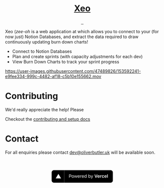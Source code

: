 <p align="center">
  <a href="https://xeo.sh">
    <h1 align="center">Xeo</h1>
  </a>
</p>

<p align="center">
   <a href="">
    <img alt="" src="https://img.shields.io/github/issues/xeo-labs/xeo?style=for-the-badge&labelColor=000000">
  </a>
   <a href="">
    <img alt="" src="https://img.shields.io/github/stars/xeo-labs/xeo?style=for-the-badge&labelColor=000000">
  </a>
  <a href="">
    <img alt="" src="https://img.shields.io/github/forks/xeo-labs/xeo?style=for-the-badge&labelColor=000000">
  </a>
</p>

Xeo (_zee-oh_ is a web application at which allows you to connect to your (for now just) Notion Databases, and extract the data required to draw continuously updating burn down charts!

- Connect to Notion Databases
- Plan and create sprints (with capacity adjustments for each dev)
- View Burn Down Charts to track your sprint progress

https://user-images.githubusercontent.com/47489826/153592241-e9fee334-999c-4482-af18-c5b10e155662.mov

# Contributing

We'd really appreciate the help! Please

Checkout the [contributing and setup docs](CONTRIBUTING.md)

# Contact

For all enquiries please contact dev@oliverbutler.uk will be available soon.

<a href="https://vercel.com?utm_source=xeo&utm_campaign=oss" style="display:block;text-align:center;margin-top:50px">
    <img width="200px" height="auto" src="./assets/powered-by-vercel.svg" alt="vercel logo" />
</a>

